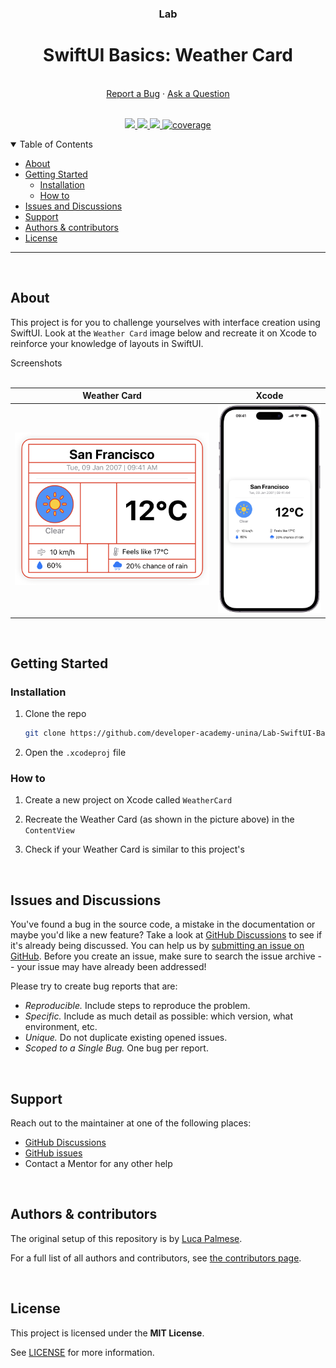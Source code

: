 <div align="center">
  <h3>Lab</h3>
  <h1>SwiftUI Basics: Weather Card</h1>
  <br />
  <a href="https://github.com/developer-academy-unina/Activity-Template/issues/new?assignees=&labels=bug&template=01_BUG_REPORT.md&title=bug%3A+">Report a Bug</a>
  ·
  <a href="https://github.com/developer-academy-unina/Activity-Template/discussions">Ask a Question</a>
  
</div>
  <br />
<p align="center">
  <a href="#" alt="Version">
    <img src="https://img.shields.io/static/v1?label=Version&message=1.0.0&color=brightgreen" />
  </a>
  <a href="#" alt="XCode Version">
    <img src="https://img.shields.io/static/v1?label=XCode%20Version&message=16.0&color=brightgreen&logo=xcode" />
  </a>        
  <a href="#" alt="Swift Version">
    <img src="https://img.shields.io/static/v1?label=Swift%20Version&message=6.0&color=brightgreen&logo=swift" />
  </a>
  <a href="#" alt="Framework used">
    <img src="https://img.shields.io/static/v1?label=Framework%20used&message=SwiftUI&color=brightgreen&logo=swift"
            alt="coverage">
  </a>          
</p>

<details open="open">
<summary>Table of Contents</summary>

- [About](#about)
- [Getting Started](#getting-started)
  - [Installation](#installation)
  - [How to](how-to)
- [Issues and Discussions](#issues-and-discussions)
- [Support](#support)
- [Authors & contributors](#authors--contributors)
- [License](#license)

</details>

---
<br />

## About

This project is for you to challenge yourselves with interface creation using SwiftUI. Look at the ```Weather Card``` image below and recreate it on Xcode to reinforce your knowledge of layouts in SwiftUI.

<summary>Screenshots</summary>
<br>

|                             Weather Card                              |                            Xcode                            |
| :-------------------------------------------------------------------: | :--------------------------------------------------------------------: |
| <img src="docs/images/WeatherCard.png" title="Weather Card" width="100%"> | <img src="docs/images/WeatherCardApp.png" title="Weather Card App" width="100%"> |

<br />

## Getting Started

### Installation

1. Clone the repo

   ```sh
   git clone https://github.com/developer-academy-unina/Lab-SwiftUI-Basics-Weather-Card
   ```

2. Open the ```.xcodeproj``` file

### How to

1. Create a new project on Xcode called ```WeatherCard```

2. Recreate the Weather Card (as shown in the picture above) in the ```ContentView```

3. Check if your Weather Card is similar to this project's

<br />

## Issues and Discussions

You've found a bug in the source code, a mistake in the documentation or maybe you'd like a new feature? Take a look at [GitHub Discussions](https://github.com/developer-academy-unina/Activity-Template/discussions) to see if it's already being discussed. You can help us by [submitting an issue on GitHub](https://github.com/developer-academy-unina/Activity-Template/issues). Before you create an issue, make sure to search the issue archive -- your issue may have already been addressed!

Please try to create bug reports that are:

- _Reproducible._ Include steps to reproduce the problem.
- _Specific._ Include as much detail as possible: which version, what environment, etc.
- _Unique._ Do not duplicate existing opened issues.
- _Scoped to a Single Bug._ One bug per report.

<br />

## Support

Reach out to the maintainer at one of the following places:

- [GitHub Discussions](https://github.com/developer-academy-unina/Activity-Template/discussions)
- [GitHub issues](https://github.com/developer-academy-unina/Activity-Template/issues/new?assignees=&labels=question&template=04_SUPPORT_QUESTION.md&title=support%3A+)
- Contact a Mentor for any other help

<br />

## Authors & contributors

The original setup of this repository is by [Luca Palmese](https://github.com/pal-luke).

For a full list of all authors and contributors, see [the contributors page](https://github.com/developer-academy-unina/Activity-Template/contributors).

<br />

## License

This project is licensed under the **MIT License**.

See [LICENSE](LICENSE) for more information.

